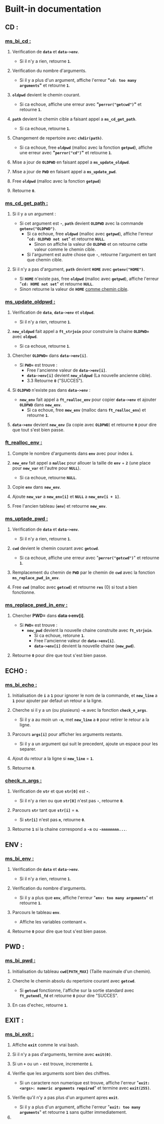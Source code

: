 # Built-in documentation

## CD :

### **<ins>ms_bi_cd :</ins>**

1.	Verification de **`data`** et **`data->env`**.
	- Si il n'y a rien, retourne **`1`**.
		
2.	Verification du nombre d'arguments.
	- Si il y a plus d'un argument, affiche l'erreur **"`cd: too many arguments`"** et retourne **`1`**.

3.	**`oldpwd`** devient le chemin courant.
	- Si ca echoue, affiche une erreur avec **"`perror("getcwd")`"** et retourne **`1`**.
		
4.	**`path`** devient le chemin cible a faisant appel a **`ms_cd_get_path`**.
	- Si ca echoue, retourne **`1`**.

5.	Changement de repertoire avec **`chdir(path)`**.
	- Si ca echoue, free **`oldpwd`** (malloc avec la fonction **`getpwd`**), affiche une erreur avec **"`perror("cd")`"** et retourne **`1`**.
		
6.	Mise a jour de **`OLDPWD`** en faisant appel a **`ms_update_oldpwd`**.

7.	Mise a jour de **`PWD`** en faisant appel a **`ms_update_pwd`**.

8.	Free **`oldpwd`** (malloc avec la fonction **`getpwd`**)

9.	Retourne **`0`**.

### **<ins>ms_cd_get_path :</ins>**

1.	Si il y a un argument :
	- Si cet argument est **`-`**, **`path`** devient **`OLDPWD`** avec la commande **`getenv("OLDPWD")`**.
	  - Si ca echoue, free **`oldpwd`** (malloc avec **`getpwd`**), affiche l'erreur "**`cd: OLDPWD not set`**" et retourne **`NULL`**.
		- Sinon on affiche la valeur de **`OLDPWD`** et on retourne cette valeur comme le chemin cible.
	  - Si l'argument est autre chose que **`-`**, retourne l'argument en tant que chemin cible.

2.	Si il n'y a pas d'argument, **`path`** devient **`HOME`** avec **`getenv("HOME")`**.
	- Si **`HOME`** n'existe pas, free **`oldpwd`** (malloc avec **`getpwd`**), affiche l'erreur "**`cd: HOME not set`**" et retourne **`NULL`**.
	- Sinon retourne la valeur de **`HOME`** <ins>comme chemin cible</ins>.

### **<ins>ms_update_oldpwd :</ins>**

1.	Verification de **`data`**, **`data->env`** et **`oldpwd`**.
	- Si il n'y a rien, retourne **`1`**.

2.	**`new_oldpwd`** fait appel a **`ft_strjoin`** pour construire la chaine **`OLDPWD=`** avec **`oldpwd`**.
	- Si ca echoue, retourne **`1`**.

3.	Chercher **`OLDPWD=`** dans **`data->env[i]`**.
	- Si **`PWD=`** est trouve :
	  - Free l'ancienne valeur de **`data->env[i]`**.
	  - **`data->env[i]`** devient **`new_oldpwd`** (La nouvelle ancienne cible).
	  - 3.3	Retourne **`0`** ("SUCCES").

4.	Si **`OLDPWD`** n'existe pas dans **`data->env`** :
	- **`new_env`** fait appel a **`ft_realloc_env`** pour copier **`data->env`** et ajouter **`OLDPWD`** dans **`new_env`**.
	  - Si ca echoue, free **`mew_env`** (malloc dans **`ft_realloc_env`**) et retourne **`1`**.

5.	**`data->env`** devient **`new_env`** (la copie avec **`OLDPWD`**) et retourne **`0`** pour dire que tout s'est bien passe.

### **<ins>ft_realloc_env :</ins>**

1.	Compte le nombre d'arguments dans **`env`** avec pour index **`i`**.

2.	**`new_env`** fait appel a **`malloc`** pour allouer la taille de **`env`** + **`2`** (une place pour **`new_var`** et l'autre pour **`NULL`**).
	- Si ca echoue, retourne **`NULL`**.
3.	Copie **`env`** dans **`new_env`**.

4.	Ajoute **`new_var`** a **`new_env[i]`** et **`NULL`** a **`new_env[i + 1]`**.

5.	Free l'ancien tableau (**`env`**) et retourne **`new_env`**.

### **<ins>ms_uptade_pwd :</ins>**

1.	Verification de **`data`** et **`data->env`**.
	- Si il n'y a rien, retourne **`1`**.
		
2.	**`cwd`** devient le chemin courant avec **`getcwd`**.
	- Si ca echoue, affiche une erreur avec "**`perror("getcwd")`**" et retourne **`1`**.
		
3.	Remplacement du chemin de **`PWD`** par le chemin de **`cwd`** avec la fonction **`ms_replace_pwd_in_env`**.

4.	Free **`cwd`** (malloc avec **`getcwd`**) et retourne **`res`** (0) si tout a bien fonctionne.

### **<ins>ms_replace_pwd_in_env :</ins>**

1.	Chercher **PWD=** dans **data->env[i]**.
	- Si **`PWD=`** est trouve :
	  - **`new_pwd`** devient la nouvelle chaine construite avec **`ft_strjoin`**.
		- Si ca echoue, retorune **`1`**.
		- Free l'amcienne valeur de **`data->env[i]`**.
		- **`data->env[i]`** devient la nouvelle chaine (**`new_pwd`**).

2.	Retourne **`0`** pour dire que tout s'est bien passe.


## ECHO :

### **<ins>ms_bi_echo :</ins>**

1.	Initialisation de **`i`** a **`1`** pour ignorer le nom de la commande, et **`new_line`** a **`1`** pour ajouter par defaut un retour a la ligne.

2.	Cherche si il y a un (ou plusieurs) **`-n`** avec la fonction **`check_n_args`**.
	- Si il y a au moin un **`-n`**, met **`new_line`** a **`0`** pour retirer le retour a la ligne.
		
3.	Parcours **`args[i]`** pour afficher les arguments restants.
	- Si il y a un argument qui suit le precedent, ajoute un espace pour les separer.
		
4.	Ajout du retour a la ligne si **`new_line`** = **`1`**.

5.	Retourne **`0`**.

### **<ins>check_n_args :</ins>**

1.	Verification de **`str`** et que **`str[0]`** est **`-`**.
	- Si il n'y a rien ou que **`str[0]`** n'est pas **`-`**, retourne **`0`**.

2.	Parcours **`str`** tant que **`str[i]`** = **`n`**.
	- Si **`str[i]`** n'est pas **`n`**, retourne **`0`**.

3.	Retourne **`1`** si la chaine correspond a **`-n`** ou **`-nnnnnnnn...`**.


## ENV :

### **<ins>ms_bi_env :</ins>**

1.	Verification de **`data`** et **`data->env`**.
	- Si il n'y a rien, retourne **`1`**.
	
2.	Verification du nombre d'arguments.
	- Si il y a plus que **`env`**, affiche l'erreur "**`env: too many arguments`**" et retourne **`1`**.

3.	Parcours le tableau **`env`**.
	- Affiche les variables contenant **`=`**.

4. Retourne **`0`** pour dire que tout s'est bien passe.


## PWD :

### **<ins>ms_bi_pwd :</ins>**

1.	Initialisation du tableau **`cwd[PATH_MAX]`** (Taille maximale d'un chemin).

2.	Cherche le chemin absolu du repertoire courant avec **`getcwd`**.
	- Si **`getcwd`** fonctionne, l'affiche sur la sortie standard avec **`ft_putendl_fd`** et retourne **`0`** pour dire "SUCCES".

3.	En cas d'echec, retourne **`1`**.


## EXIT :

### **<ins>ms_bi_exit :</ins>**

1.	Affiche **`exit`** comme le vrai bash.

2.	Si il n'y a pas d'arguments, termine avec **`exit(0)`**.

3.	Si un **`+`** ou un **`-`** est trouve, incremente **`i`**.

4.	Verifie que les arguments sont bien des chiffres.
	- Si un caractere non numerique est trouve, affiche l'erreur "**`exit: <args>: numeric arguments required`**" et termine avec **`exit(255)`**.

5.	Verifie qu'il n'y a pas plus d'un argument apres **`exit`**.
	- Si il y a plus d'un argument, affiche l'erreur "**`exit: too many arguments`**" et retourne **`1`** sans quitter immediatement.
	
6.	